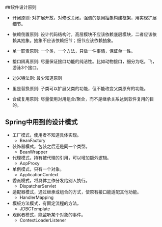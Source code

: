 ##软件设计原则
- 开闭原则: 对扩展开放，对修改关闭。强调的是用抽象构建框架，用实现扩展细节。

- 依赖倒置原则: 设计代码结构时，高层模块不应该依赖底层模块，二者应该依赖其抽象。抽象不应该依赖细节；细节应该依赖抽象。
    
- 单一职责原则: 一个类，一个方法，只做一件事情，保证单一性。

- 接口隔离原则: 尽量保证接口功能的纯洁性。比如动物接口，细分为吃，飞，游泳3个接口。  

- 迪米特法则: 最少知道原则

- 里是替换原则: 子类可以扩展父类的功能，但不能改变父类原有的功能。

- 合成复用原则: 尽量使用对用组合/聚合，而不是继承关系达到软件复用的目的。


## Spring中用到的设计模式

- 工厂模式，使用者不知道具体实现。
    - BeanFactory
- 装饰器模式，包装之后还是同一个类型。 
    - BeanWrapper
- 代理模式，持有被代理的引用，可以增加额外逻辑。
    - AopProxy
- 单例模式，只有一个对象。
    - ApplicationContext
- 委派模式，将具体工作分发给别人执行。
    - DispatcherServlet
- 适配器模式，通过继承或组合的方式，使原有接口能适配其他功能。
    - HandlerMapping
- 模板方法模式，有固定流程的方法。
    - JDBCTemplate
- 观察者模式，能监听某个对象的事件。
    - ContextLoaderListener

 
 
 
 
 
 
 
 
 
 
 
 
 
 